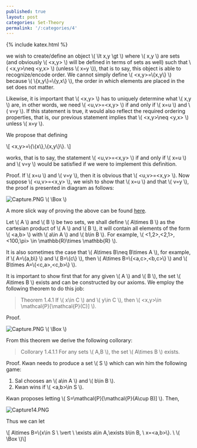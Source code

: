 ```yaml
---
published: true
layout: post
categories: Set-Theory
permalink: '/:categories/4'
---
```

{% include katex.html %}

we wish to create/define an object \\( \lt x,y \gt \\) where \\( x,y \\) are sets (and obviously \\( <x,y> \\) will be defined in terms of sets as well) such that \\( <x,y>\neq <y,x> \\) (unless \\( x=y \\)), that is to say, this object is able to recognize/encode order. We cannot simply define \\( <x,y>=\\{x,y\\} \\) because \\( \\{x,y\\}=\\{y,x\\} \\), the order in which elements are placed in the set does not matter.

Likewise, it is important that \\( <x,y> \\) has to uniquely determine what \\( x,y \\) are, in other words, we need \\( <u,v>=<x,y> \\) if and only if \\( x=u \\) and \\( v=y \\). If this statement is true, it would also reflect the required ordering properties, that is, our previous statement implies that \\( <x,y>\neq <y,x> \\) unless \\( x=y \\).

We propose that defining 

\\[ <x,y>=\\{\\{x\\},\\{x,y\\}\\}. \\]

works, that is to say, the statement \\( <u,v>=<x,y> \\) if and only if \\( x=u \\) and \\( v=y \\) would be satisfied if we were to implement this definition.

Proof. If \\( x=u \\) and \\( v=y \\), then it is obvious that \\( <u,v>=<x,y> \\). Now suppose \\( <u,v>=<x,y> \\), we wish to show that \\( x=u \\) and that \\( v=y \\), the proof is presented in diagram as follows:

![Capture.PNG](/MathBlog/assets/Capture10.PNG) \\( \Box \\)

A more slick way of proving the above can be found [here](https://math.stackexchange.com/a/62937/761959).

Let \\( A \\) and \\( B \\) be two sets, we shall define \\( A\times B \\) as the cartesian product of \\( A \\) and \\( B \\), it will contain all elements of the form \\( <a,b> \\) with \\( a\in A \\) and \\( b\in B \\). For example, \\( <1,2>,<2,1>,<100,\pi> \in \mathbb{R}\times \mathbb{R} \\).

It is also sometimes the case that \\( A\times B\neq B\times A \\), for example, if \\( A=\\{a,b\\} \\) and \\( B=\\{c\\} \\), then \\( A\times B=\\{<a,c>,<b,c>\\} \\) and \\( B\times A=\\{<c,a>,<c,b>\\} \\).

It is important to show first that for any given \\( A \\) and \\( B \\), the set \\( A\times B \\) exists and can be constructed by our axioms. We employ the following theorem to do this job:

> Theorem 1.4.1 If \\( x\in C \\) and \\( y\in C \\), then \\( <x,y>\in \mathcal{P}[\mathcal{P}(C)] \\).

Proof.

![Capture.PNG](/MathBlog/assets/Capture13.png) \\( \Box \\)

From this theorem we derive the following collorary:

> Collorary 1.4.1.1 For any sets \\( A,B \\), the set \\( A\times B \\) exists.

Proof. Kwan needs to produce a set \\( S \\) which can win him the following game:

1. Sal chooses an \\( a\in A \\) and \\( b\in B \\).
2. Kwan wins if \\( <a,b>\in S \\).

Kwan proposes letting \\( S=\mathcal{P}[\mathcal{P}(A\cup B)] \\). Then,

![Capture14.PNG](/MathBlog/assets/Capture14.PNG)

Thus we can let

\\[ A\times B=\\{x\in S \ \vert \ \exists a\in A,\exists b\in B, \ x=<a,b>\\}. \ \\( \Box \\)\\]

